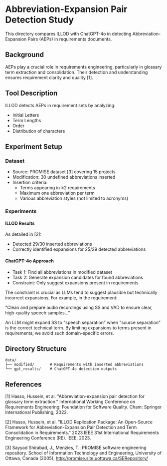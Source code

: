 # Abbreviation-Expansion Pair Detection Study

This directory compares ILLOD with ChatGPT-4o in detecting Abbreviation-Expansion Pairs (AEPs) in requirements documents.

## Background

AEPs play a crucial role in requirements engineering, particularly in glossary term extraction and consolidation. Their detection and understanding ensures requirement clarity and quality [1].

## Tool Description

ILLOD detects AEPs in requirement sets by analyzing:
- Initial Letters
- Term Lengths
- Order
- Distribution of characters

## Experiment Setup

### Dataset
- Source: PROMISE dataset [3] covering 15 projects
- Modification: 30 undefined abbreviations inserted
- Insertion criteria:
  - Terms appearing in ≥2 requirements
  - Maximum one abbreviation per term
  - Various abbreviation styles (not limited to acronyms)

### Experiments

#### ILLOD Results
As detailed in [2]:
- Detected 29/30 inserted abbreviations
- Correctly identified expansions for 25/29 detected abbreviations

#### ChatGPT-4o Approach
- Task 1: Find all abbreviations in modified dataset
- Task 2: Generate expansion candidates for found abbreviations
- Constraint: Only suggest expansions present in requirements

The constraint is crucial as LLMs tend to suggest plausible but technically incorrect expansions. For example, in the requirement:

"Clean and prepare audio recordings using SS and VAD to ensure clear, high-quality speech samples..."

An LLM might expand SS to "speech separation" when "source separation" is the correct technical term. By limiting expansions to terms present in requirements, we avoid such domain-specific errors.

## Directory Structure
```
data/
├── modified/       # Requirements with inserted abbreviations
└── gpt_results/    # ChatGPT-4o detection outputs
```

## References

[1] Hasso, Hussein, et al. "Abbreviation-expansion pair detection for glossary term extraction." International Working Conference on Requirements Engineering: Foundation for Software Quality. Cham: Springer International Publishing, 2022.

[2] Hasso, Hussein, et al. "ILLOD Replication Package: An Open-Source Framework for Abbreviation-Expansion Pair Detection and Term Consolidation in Requirements." 2023 IEEE 31st International Requirements Engineering Conference (RE). IEEE, 2023.

[3] Sayyad Shirabad, J., Menzies, T.: PROMISE software engineering repository. School of Information Technology and Engineering, University of Ottawa, Canada (2005), http://promise.site.uottawa.ca/SERepository/

